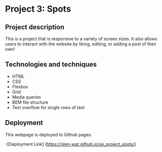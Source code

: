 # Project 3: Spots

## Project description

This is a project that is responsive to a variety of screen sizes. It also allows users to interact with the website by liking, editing, or adding a post of their own!

## Technologies and techniques

- HTML
- CSS
- Flexbox
- Grid
- Media queries
- BEM file structure
- Text overflow for single rows of text

## Deployment

This webpage is deployed to Github pages.

-[Deployment Link] (https://glen-wat.github.io/se_project_spots/)
